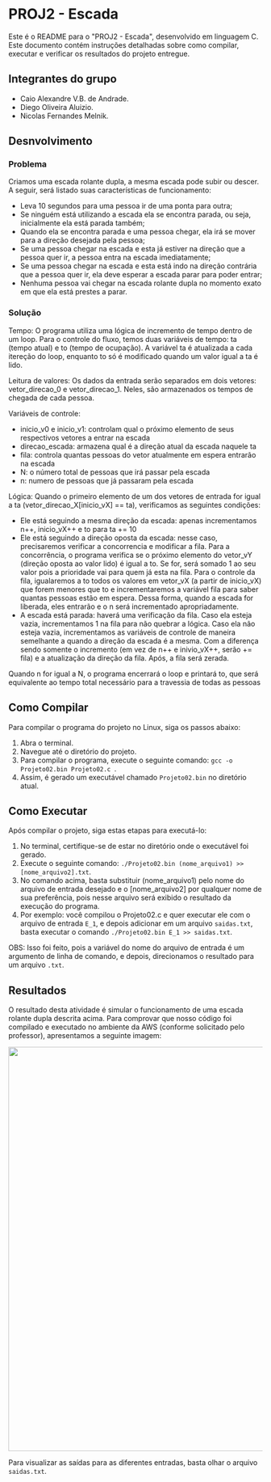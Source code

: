 # PROJ2 - Escada

Este é o README para o "PROJ2 - Escada", desenvolvido em linguagem C. Este documento contém instruções detalhadas sobre como compilar, executar e verificar os resultados do projeto entregue.

## Integrantes do grupo

- Caio Alexandre V.B. de Andrade.
- Diego Oliveira Aluizio.
- Nicolas Fernandes Melnik.

## Desnvolvimento

### Problema
Criamos uma escada rolante dupla, a mesma escada pode subir ou descer. A seguir, será listado suas características de funcionamento:
- Leva 10 segundos para uma pessoa ir de uma ponta para outra;
- Se ninguém está utilizando a escada ela se encontra parada, ou seja, inicialmente ela está parada também;
- Quando ela se encontra parada e uma pessoa chegar, ela irá se mover para a direção desejada pela pessoa;
- Se uma pessoa chegar na escada e esta já estiver na direção que a pessoa quer ir, a pessoa entra na escada imediatamente;
- Se uma pessoa chegar na escada e esta está indo na direção contrária que a pessoa quer ir, ela deve esperar a escada parar para poder entrar;
- Nenhuma pessoa vai chegar na escada rolante dupla no momento exato em que ela está prestes a parar.

### Solução
Tempo:
O programa utiliza uma lógica de incremento de tempo dentro de um loop. Para o controle do fluxo, temos duas variáveis de tempo: ta (tempo atual) e to (tempo de ocupação). A variável ta é atualizada a cada itereção do loop, enquanto to só é modificado quando um valor igual a ta é lido.

Leitura de valores:
Os dados da entrada serão separados em dois vetores: vetor_direcao_0 e vetor_direcao_1. Neles, são armazenados os tempos de chegada de cada pessoa.

Variáveis de controle:
- inicio_v0 e inicio_v1: controlam qual o próximo elemento de seus respectivos vetores a entrar na escada
- direcao_escada: armazena qual é a direção atual da escada naquele ta
- fila: controla quantas pessoas do vetor atualmente em espera entrarão na escada
- N: o número total de pessoas que irá passar pela escada
- n: numero de pessoas que já passaram pela escada

Lógica:
Quando o primeiro elemento de um dos vetores de entrada for igual a ta (vetor_direcao_X[inicio_vX] == ta), verificamos as seguintes condições:
- Ele está seguindo a mesma direção da escada: apenas incrementamos n++, inicio_vX++ e to para ta += 10
- Ele está seguindo a direção oposta da escada: nesse caso, precisaremos verificar a concorrencia e modificar a fila. Para a concorrência, o programa verifica se o próximo elemento do vetor_vY (direção oposta ao valor lido) é igual a to. Se for, será somado 1 ao seu valor pois a prioridade vai para quem já esta na fila. Para o controle da fila, igualaremos a to todos os valores em vetor_vX (a partir de inicio_vX) que forem menores que to e incrementaremos a variável fila para saber quantas pessoas estão em espera. Dessa forma, quando a escada for liberada, eles entrarão e o n será incrementado apropriadamente.
- A escada está parada: haverá uma verificação da fila. Caso ela esteja vazia, incrementamos 1 na fila para não quebrar a lógica. Caso ela não esteja vazia, incrementamos as variáveis de controle de maneira semelhante a quando a direção da escada é a mesma. Com a diferença sendo somente o incremento (em vez de n++ e inivio_vX++, serão += fila) e a atualização da direção da fila. Após, a fila será zerada.

Quando n for igual a N, o programa encerrará o loop e printará to, que será equivalente ao tempo total necessário para a travessia de todas as pessoas

## Como Compilar

Para compilar o programa do projeto no Linux, siga os passos abaixo:
1. Abra o terminal.
2. Navegue até o diretório do projeto.
3. Para compilar o programa, execute o seguinte comando: `gcc -o Projeto02.bin Projeto02.c `.
4. Assim, é gerado um executável chamado `Projeto02.bin` no diretório atual.

## Como Executar

Após compilar o projeto, siga estas etapas para executá-lo:
1. No terminal, certifique-se de estar no diretório onde o executável foi gerado.
2. Execute o seguinte comando: `./Projeto02.bin (nome_arquivo1) >> [nome_arquivo2].txt`.
3. No comando acima, basta substituir (nome_arquivo1) pelo nome do arquivo de entrada desejado e o [nome_arquivo2] por qualquer nome de sua preferência, pois nesse arquivo será exibido o resultado da execução do programa.
4. Por exemplo: você compilou o Projeto02.c e quer executar ele com o arquivo de entrada `E_1`, e depois adicionar em um arquivo `saidas.txt`, basta executar o comando `./Projeto02.bin E_1 >> saidas.txt`.

OBS: Isso foi feito, pois a variável do nome do arquivo de entrada é um argumento de linha de comando, e depois, direcionamos o resultado para um arquivo `.txt`.

## Resultados
O resultado desta atividade é simular o funcionamento de uma escada rolante dupla descrita acima. Para comprovar que nosso código foi compilado e executado no ambiente da AWS (conforme solicitado pelo professor), apresentamos a seguinte imagem:

<div align="center">
<img src="https://github.com/nicolasmelnik/Laboratorios-SO/assets/117850844/ebaa0500-6f05-43b9-a729-cbfa79980f62" width="800px" />
</div>

Para visualizar as saídas para as diferentes entradas, basta olhar o arquivo `saidas.txt`.
